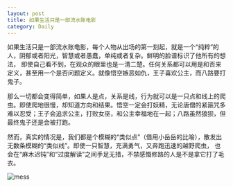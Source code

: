 ```yaml
---
layout: post
title: 如果生活只是一部流水账电影
category: Daily
---
```


如果生活只是一部流水账电影，每个人物从出场的第一刻起，就是一个“纯粹”的人，阴郁或者阳光，智慧或者愚蠢，单纯或者复杂。鲜明的脸谱标识了他所有的想法，
即使自己看不到，在观众的眼里也是一清二楚。任何关系都可以用是和否来定义，甚至用一个是否问题定义。就像悟空嫉恶如仇，王子喜欢公主，而八路要打鬼子。  

那么一切都会变得简单，如果人是点，关系是线，行为就可以是一只点和线上的爬虫。即使爬地很慢，却知道方向和结果。悟空一定会打妖精，无论唐僧的紧箍咒多
难以忍受；王子会追求公主，打败女巫，和公主幸福地在一起；八路虽然狼狈，但最终鬼子还是会被打跑。  

然而，真实的情况是，我们都是个模糊的“类似点”（借用小岳岳的比喻），散发出无数条模糊的“类似线”。即使一只智慧，充满勇气，又奔跑迅速的越野爬虫，
也会在“麻木迟钝”和“过度解读”之间手足无措，不禁感慨修路的人是不是拿它打了毛衣。  

![mess]({{site.baseurl}}/images/mess.jpg)
